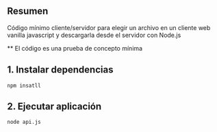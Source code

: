 
## Resumen
Código mínimo cliente/servidor para elegir un archivo en un cliente web  vanilla javascript y descargarla desde el servidor con Node.js

** El código es una prueba de concepto mínima

## 1. Instalar dependencias
```
npm insatll
```

## 2. Ejecutar aplicación
```
node api.js
```
